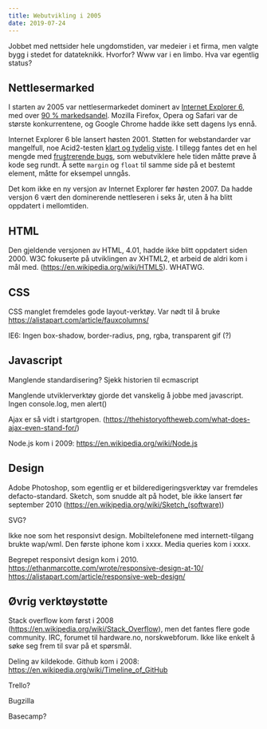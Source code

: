 ```yaml
---
title: Webutvikling i 2005
date: 2019-07-24
---
```


Jobbet med nettsider hele ungdomstiden, var medeier i et firma, men valgte bygg i stedet for datateknikk. Hvorfor? Www var i en limbo. Hva var egentlig status?


## Nettlesermarked

I starten av 2005 var nettlesermarkedet dominert av [Internet Explorer 6](https://en.wikipedia.org/wiki/Internet_Explorer_6), med over [90 % markedsandel](https://en.wikipedia.org/wiki/Usage_share_of_web_browsers). Mozilla Firefox, Opera og Safari var de største konkurrentene, og Google Chrome hadde ikke sett dagens lys ennå. 

Internet Explorer 6 ble lansert høsten 2001. Støtten for webstandarder var mangelfull, noe Acid2-testen [klart og tydelig viste](https://en.wikipedia.org/wiki/Acid2). I tillegg fantes det en hel mengde med [frustrerende bugs](http://www.positioniseverything.net/explorer.html), som webutviklere hele tiden måtte prøve å kode seg rundt. Å sette `margin` og `float` til samme side på et bestemt element, måtte for eksempel unngås. 

Det kom ikke en ny versjon av Internet Explorer før høsten 2007. Da hadde versjon 6 vært den dominerende nettleseren i seks år, uten å ha blitt oppdatert i mellomtiden.  


## HTML

Den gjeldende versjonen av HTML, 4.01, hadde ikke blitt oppdatert siden 2000. W3C fokuserte på utviklingen av XHTML2, et arbeid de aldri kom i mål med. (https://en.wikipedia.org/wiki/HTML5). WHATWG. 


## CSS

CSS manglet fremdeles gode layout-verktøy. Var nødt til å bruke https://alistapart.com/article/fauxcolumns/ 

IE6: Ingen box-shadow, border-radius, png, rgba, transparent gif (?)


## Javascript

Manglende standardisering? Sjekk historien til ecmascript

Manglende utviklerverktøy gjorde det vanskelig å jobbe med javascript. Ingen console.log, men alert()

Ajax er så vidt i startgropen. (https://thehistoryoftheweb.com/what-does-ajax-even-stand-for/)

Node.js kom i 2009: https://en.wikipedia.org/wiki/Node.js


## Design

Adobe Photoshop, som egentlig er et bilderedigeringsverktøy var fremdeles defacto-standard. Sketch, som snudde alt på hodet, ble ikke lansert før september 2010 (https://en.wikipedia.org/wiki/Sketch_(software))

SVG?

Ikke noe som het responsivt design. Mobiltelefonene med internett-tilgang brukte wap/wml. Den første iphone kom i xxxx. Media queries kom i xxxx.

Begrepet responsivt design kom i 2010. https://ethanmarcotte.com/wrote/responsive-design-at-10/ https://alistapart.com/article/responsive-web-design/


## Øvrig verktøystøtte

Stack overflow kom først i 2008 (https://en.wikipedia.org/wiki/Stack_Overflow), men det fantes flere gode community. IRC, forumet til hardware.no, norskwebforum. Ikke like enkelt å søke seg frem til svar på et spørsmål.

Deling av kildekode. Github kom i 2008: https://en.wikipedia.org/wiki/Timeline_of_GitHub

Trello? 

Bugzilla

Basecamp? 
